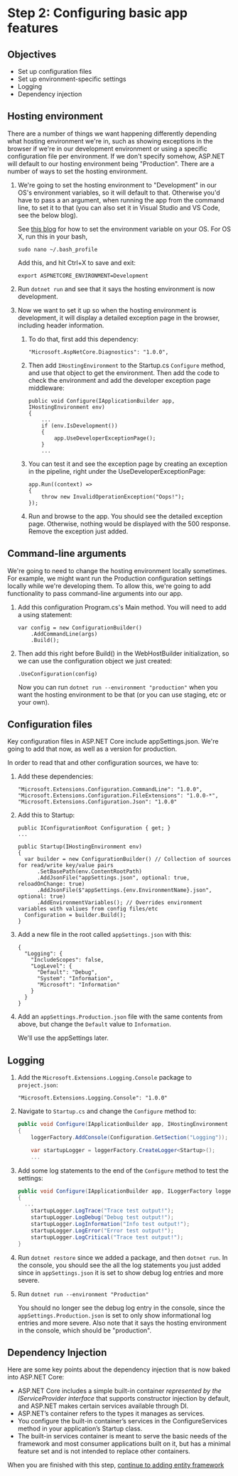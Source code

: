 # Step 2: Configuring basic app features

## Objectives
- Set up configuration files
- Set up environment-specific settings
- Logging
- Dependency injection

## Hosting environment 

There are a number of things we want happening differently depending what hosting environment we're in, such as showing exceptions in the browser if we're in our development environment or using a specific configuration file per environment. If we don't specify somehow, ASP.NET will default to our hosting environment being "Production". There are a number of ways to set the hosting environment. 

1. We're going to set the hosting environment to "Development" in our OS's environment variables, so it will default to that. Otherwise you'd have to pass a an argument, when running the app from the command line, to set it to that (you can also set it in Visual Studio and VS Code, see the below blog). 

    See [this blog](http://andrewlock.net/how-to-set-the-hosting-environment-in-asp-net-core/) for how to set the environment variable on your OS. For OS X, run this in your bash,

    ```
    sudo nano ~/.bash_profile
    ```

    Add this, and hit Ctrl+X to save and exit: 

    ```
    export ASPNETCORE_ENVIRONMENT=Development 
    ```  

2. Run `dotnet run` and see that it says the hosting environment is now development. 

3. Now we want to set it up so when the hosting environment is development, it will display a detailed exception page in the browser, including header information. 

    1. To do that, first add this dependency: 

        ```
        "Microsoft.AspNetCore.Diagnostics": "1.0.0",
        ```

    1. Then add  `IHostingEnvironment` to the Startup.cs `Configure` method, and use that object to get the environment. Then add the code to check the environment and add the developer exception page middleware:

        ```
        public void Configure(IApplicationBuilder app, IHostingEnvironment env)
        {
            ...
            if (env.IsDevelopment())
            {
                app.UseDeveloperExceptionPage();
            }
            ...
        ```

    1. You can test it and see the exception page by creating an exception in the pipeline, right under the UseDeveloperExceptionPage:  
        ```
        app.Run((context) =>
        {
            throw new InvalidOperationException("Oops!");
        });
        ```
    1. Run and browse to the app. You should see the detailed exception page. Otherwise, nothing would be displayed with the 500 response. Remove the exception just added. 

## Command-line arguments

We're going to need to change the hosting environment locally sometimes. For example, we might want run the Production configuration settings locally while we're developing them. To allow this, we're going to add functionality to pass command-line arguments into our app. 

1. Add this configuration Program.cs's Main method. You will need to add a using statement:

    ```
    var config = new ConfigurationBuilder()  
        .AddCommandLine(args)
        .Build();
    ```

2. Then add this right before Build() in the WebHostBuilder initialization, so we can use the configuration object we just created: 

    ```
    .UseConfiguration(config)
    ```

    Now you can run `dotnet run --environment "production"` when you want the hosting environment to be that (or you can use staging, etc or your own). 

## Configuration files

Key configuration files in ASP.NET Core include appSettings.json. We're going to add that now, as well as a version for production.

In order to read that and other configuration sources, we have to:

1. Add these dependencies:

    ```
    "Microsoft.Extensions.Configuration.CommandLine": "1.0.0",
    "Microsoft.Extensions.Configuration.FileExtensions": "1.0.0-*",
    "Microsoft.Extensions.Configuration.Json": "1.0.0"
    ```

1. Add this to Startup:

    ```
    public IConfigurationRoot Configuration { get; }
    ...

    public Startup(IHostingEnvironment env)
    {
      var builder = new ConfigurationBuilder() // Collection of sources for read/write key/value pairs
          .SetBasePath(env.ContentRootPath)
          .AddJsonFile("appSettings.json", optional: true, reloadOnChange: true)
          .AddJsonFile($"appSettings.{env.EnvironmentName}.json", optional: true)
          .AddEnvironmentVariables(); // Overrides environment variables with valiues from config files/etc
      Configuration = builder.Build();
    }
    ```

2. Add a new file in the root called `appSettings.json` with this:

    ```
    {
      "Logging": {
        "IncludeScopes": false,
        "LogLevel": {
          "Default": "Debug",
          "System": "Information",
          "Microsoft": "Information"
        }
      }
    }
    ```

3. Add an `appSettings.Production.json` file with the same contents from above, but change the `Default` value to `Information`.

    We'll use the appSettings later.

## Logging

1. Add the `Microsoft.Extensions.Logging.Console` package to `project.json`:

    ```
    "Microsoft.Extensions.Logging.Console": "1.0.0"
    ```

2. Navigate to `Startup.cs` and change the `Configure` method to:

    ```C#
    public void Configure(IApplicationBuilder app, IHostingEnvironment env, ILoggerFactory loggerFactory)
    {
        loggerFactory.AddConsole(Configuration.GetSection("Logging"));

        var startupLogger = loggerFactory.CreateLogger<Startup>();
        ...
    ```

3. Add some log statements to the end of the `Configure` method to test the settings:

    ```C#
    public void Configure(IApplicationBuilder app, ILoggerFactory loggerFactory)
    {
      ...
        startupLogger.LogTrace("Trace test output!");
        startupLogger.LogDebug("Debug test output!");
        startupLogger.LogInformation("Info test output!");            
        startupLogger.LogError("Error test output!");
        startupLogger.LogCritical("Trace test output!");
    }
    ```

4. Run `dotnet restore` since we added a package, and then `dotnet run`. In the console, you should see the all the log statements you just added since in `appSettings.json` it is set to show debug log entries and more severe.

5. Run `dotnet run --environment "Production"` 

    You should no longer see the debug log entry in the console, since the `appSettings.Production.json` is set to only show informational log entries and more severe. Also note that it says the hosting environment in the console, which should be "production". 

## Dependency Injection

Here are some key points about the dependency injection that is now baked into ASP.NET Core: 

- ASP.NET Core includes a simple built-in container *represented by the IServiceProvider interface* that supports constructor injection by default, and ASP.NET makes certain services available through DI.
- ASP.NET’s container refers to the types it manages as services.
- You configure the built-in container’s services in the ConfigureServices method in your application’s Startup class.
- The built-in services container is meant to serve the basic needs of the framework and most consumer applications built on it, but has a minimal feature set and is not intended to replace other containers.

When you are finished with this step, [continue to adding entity framework](03-EntityFramework)

